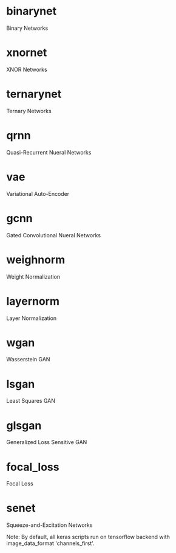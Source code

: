# binarynet
Binary Networks

# xnornet
XNOR Networks

# ternarynet
Ternary Networks

# qrnn
Quasi-Recurrent Nueral Networks

# vae
Variational Auto-Encoder

# gcnn
Gated Convolutional Nueral Networks

# weighnorm
Weight Normalization

# layernorm
Layer Normalization

# wgan 
Wasserstein GAN

# lsgan 
Least Squares GAN

# glsgan
Generalized Loss Sensitive GAN

# focal_loss
Focal Loss

# senet
Squeeze-and-Excitation Networks

Note:
By default, all keras scripts run on tensorflow backend with image_data_format 'channels_first'.
